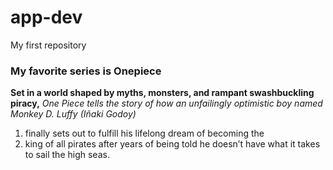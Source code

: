 # app-dev
My first repository

### My favorite series is Onepiece
**Set in a world shaped by myths, monsters, and rampant swashbuckling piracy,** 
*One Piece tells the story of how an unfailingly optimistic boy named Monkey D. Luffy (Iñaki Godoy)* 
1. finally sets out to fulfill his lifelong dream of becoming the
2. king of all pirates after years of being told he doesn’t have what it takes to sail the high seas. 

